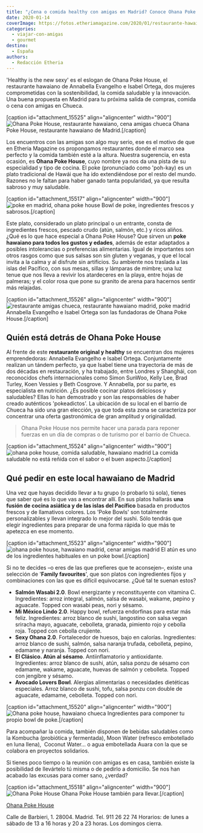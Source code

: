 ```yaml
---
title: "¿Cena o comida healthy con amigas en Madrid? Conoce Ohana Poke House"
date: 2020-01-14
coverImage: https://fotos.etheriamagazine.com/2020/01/restaurante-hawaiano-ohana-madrid.jpg
categories: 
  - viajar-con-amigas
  - gourmet
destino: 
  - España
authors: 
  - Redacción Etheria
---
```


'Healthy is the new sexy' es el eslogan de Ohana Poke House, el restaurante hawaiano de 
Annabella Evangelho e Isabel Ortega, dos mujeres comprometidas con la sostenibilidad, la 
comida saludable y la innovación. Una buena propuesta en Madrid para tu próxima salida 
de compras, comida o cena con amigas en Chueca. 

\[caption id="attachment\_15525" align="aligncenter" width="900"\]![Ohana Poke House, restaurante hawaiano, cena amigas chueca](https://fotos.etheriamagazine.com/2020/01/restaurante-hawaiano-ohana-madrid.jpg "Ohana Poke House, restaurante hawaiano de Madrid.") Ohana Poke House, restaurante hawaiano de Madrid.\[/caption\]

Los encuentros con las amigas son algo muy serio, ese es el motivo de que en Etheria Magazine os propongamos restaurantes donde el marco sea perfecto y la comida también esté a la altura. Nuestra sugerencia, en esta ocasión, es **Ohana Poke House**, cuyo nombre ya nos da una pista de su especialidad y tipo de cocina. El poke (pronunciado como 'poh-kay) es un plato tradicional de Hawái que ha ido extendiéndose por el resto del mundo. Razones no le faltan para haber ganado tanta popularidad, ya que resulta sabroso y muy saludable.

\[caption id="attachment\_15517" align="aligncenter" width="900"\]![poke en madrid, ohana poke house](https://fotos.etheriamagazine.com/2020/01/Bowls-ohana-restaurante-amigas-madrid.jpg "Bowl de poke, ingredientes frescos y sabrosos.") Bowl de poke, ingredientes frescos y sabrosos.\[/caption\]

Este plato, considerado un plato principal o un entrante, consta de ingredientes frescos, pescado crudo (atún, salmón, etc.) y ricos aliños. ¿Qué es lo que hace especial a Ohana Poke House? Que sirven un **poke hawaiano para todos los gustos y edades**, además de estar adaptados a posibles intolerancias o preferencias alimentarias. Igual de importantes son otros rasgos como que sus salsas son sin gluten y veganas, y que el local invita a la calma y al disfrute sin artificios. Su ambiente nos traslada a las islas del Pacífico, con sus mesas, sillas y lámparas de mimbre; una luz tenue que nos lleva a revivir los atardeceres en la playa, entre hojas de palmeras; y el color rosa que pone su granito de arena para hacernos sentir más relajadas.

\[caption id="attachment\_15526" align="aligncenter" width="900"\]![restaurante amigas chueca, restaurante hawaiano madrid, poke madrid](https://fotos.etheriamagazine.com/2020/01/restaurante-ohana-Propietarias-Bella-ISA.jpg "Annabella Evangelho e Isabel Ortega son las fundadoras de Ohana Poke House.") Annabella Evangelho e Isabel Ortega son las fundadoras de Ohana Poke House.\[/caption\]

## Quién está detrás de Ohana Poke House

Al frente de este **restaurante original y healthy** se encuentran dos mujeres emprendedoras: Annabella Evangelho e Isabel Ortega. Conjuntamente realizan un tándem perfecto, ya que Isabel tiene una trayectoria de más de dos décadas en restauración, y ha trabajado, entre Londres y Shanghái, con reconocidos chefs internacionales como Simon SunWoo, Kelly Lee, Brad Turley, Koen Vessies y Beth Cosgrove. Y Annabella, por su parte, es especialista en nutrición. ¿Es posible cocinar platos deliciosos y saludables? Ellas lo han demostrado y son las responsables de haber creado auténticos 'pokeadictos'. La ubicación de su local en el barrio de Chueca ha sido una gran elección, ya que toda esta zona se caracteriza por concentrar una oferta gastronómica de gran amplitud y originalidad.

> Ohana Poke House nos permite hacer una parada para reponer fuerzas en un día de compras 
> o de turismo por el barrio de Chueca. 

\[caption id="attachment\_15524" align="aligncenter" width="900"\]![ohana poke house, comida saludable, hawaiano madrid](https://fotos.etheriamagazine.com/2020/01/restaurante-hawaiano-ohana-madrid-poke.jpg "La comida saludable no está reñida con el sabor o el buen aspecto.") La comida saludable no está reñida con el sabor o el buen aspecto.\[/caption\]

## Qué pedir en este local hawaiano de Madrid

Una vez que hayas decidido llevar a tu grupo (o probarlo tú sola), tienes que saber qué es lo que vas a encontrar allí. En sus platos hallarás **una fusión de cocina asiática y de las islas del Pacífico** basada en productos frescos y de llamativos colores. Los 'Poke Bowls' son totalmente personalizables y llevan integrado lo mejor del sushi. Sólo tendrás que elegir ingredientes para preparar de una forma rápida lo que más te apetezca en ese momento.

\[caption id="attachment\_15523" align="aligncenter" width="900"\]![ohana poke house, hawaiano madrid, cenar amigas madrid](https://fotos.etheriamagazine.com/2020/01/Ohana-Poke-House.jpg "El atún es uno de los ingredientes habituales en un poke bowl.") El atún es uno de los ingredientes habituales en un poke bowl.\[/caption\]

Si no te decides –o eres de las que prefieres que te aconsejen–, existe una selección de '**Family favourites**', que son platos con ingredientes fijos y combinaciones con las que es difícil equivocarse. ¿Qué tal te suenan estos?

- **Salmón Wasabi 2.0**. Bowl energizante y reconstituyente con vitamina C. Ingredientes: arroz integral, salmón, salsa de wasabi, wakame, pepino y aguacate. Topped con wasabi peas, nori y sésamo.
- **Mi México Lindo 2.0**. Happy bowl, refuerza endorfinas para estar más feliz. Ingredientes: arroz blanco de sushi, langostino con salsa vegan sriracha mayo, aguacate, cebolleta, granada, pimiento rojo y cebolla roja. Topped con cebolla crujiente.
- **Sexy Ohana 2.0**. Fortalecedor de huesos, bajo en calorías. Ingredientes: arroz blanco de sushi, salmón, salsa naranja trufada, cebolleta, pepino, edamame y naranja. Topped con nori.
- **El Clásico. Atún al sésamo**. Antiinflamatorio y antioxidante. Ingredientes: arroz blanco de sushi, atún, salsa ponzu de sésamo con edamame, wakame, aguacate, huevas de salmón y cebolleta. Topped con jengibre y sésamo.
- **Avocado Lovers Bowl**. Alergias alimentarias o necesidades dietéticas especiales. Arroz blanco de sushi, tofu, salsa ponzu con double de aguacate, edamame, cebolleta. Topped con nori.

\[caption id="attachment\_15520" align="aligncenter" width="900"\]![Ohana poke house, hawaiano chueca](https://fotos.etheriamagazine.com/2020/01/Ingredientes-Ohana-Poke-House.jpg "Ingredientes para componer tu propio bowl de poke.") Ingredientes para componer tu propio bowl de poke.\[/caption\]

Para acompañar la comida, también disponen de bebidas saludables como la Kombucha (probiótica y fermentada), Moon Water (refresco embotellado en luna llena),  Coconut Water... o agua embotellada Auara con la que se colabora en proyectos solidarios.

Si tienes poco tiempo o la reunión con amigas es en casa, también existe la posibilidad de llevártelo tú misma o de pedirlo a domicilio. Se nos han acabado las excusas para comer sano, ¿verdad? 

\[caption id="attachment\_15518" align="aligncenter" width="900"\]![Ohana Poke House](https://fotos.etheriamagazine.com/2020/01/Delivery-Ohana-Poke-House.jpg "Ohana Poke House también para llevar.") Ohana Poke House también para llevar.\[/caption\]

[Ohana Poke House](https://ohanapokehouse.com/) 

Calle de Barbieri, 1. 28004. Madrid. Tel. 911 26 22 74 Horarios: de lunes a sábado de 13 a 16 horas y 20 a 23 horas. Los domingos cierra.
